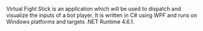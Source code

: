 Virtual Fight Stick is an application which will be used to dispatch and visualize the inputs of a bot player. It is written in C# using WPF and runs on Windows platforms and targets .NET Runtime 4.6.1.
